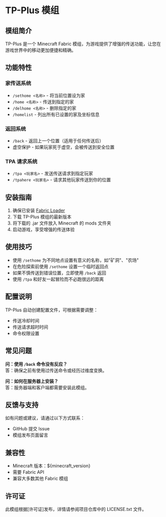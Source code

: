 # TP-Plus 模组

## 模组简介

TP-Plus 是一个 Minecraft Fabric 模组，为游戏提供了增强的传送功能，让您在游戏世界中的移动更加便捷和精确。

## 功能特性

### 家传送系统

- `/sethome <名称>` - 将当前位置设为家
- `/home <名称>` - 传送到指定的家
- `/delhome <名称>` - 删除指定的家
- `/homelist` - 列出所有已设置的家及坐标信息

### 返回系统

- `/back` - 返回上一个位置（适用于任何传送后）
- 虚空保护 - 如果玩家死于虚空，会被传送到安全位置

### TPA 请求系统

- `/tpa <玩家名>` - 发送传送请求到指定玩家
- `/tpahere <玩家名>` - 请求其他玩家传送到你的位置

## 安装指南

1. 确保已安装 [Fabric Loader](https://fabricmc.net/use/)
2. 下载 TP-Plus 模组的最新版本
3. 将下载的 .jar 文件放入 Minecraft 的 mods 文件夹
4. 启动游戏，享受增强的传送体验

## 使用技巧

- 使用 `/sethome` 为不同地点设置有意义的名称，如"矿洞"、"农场"
- 在危险探索前使用 `/sethome` 设置一个临时返回点
- 如果不慎传送到错误位置，立即使用 `/back` 返回
- 使用 `/tpa` 和好友一起冒险而不必跑很远的距离

## 配置说明

TP-Plus 自动创建配置文件，可根据需要调整：

- 传送冷却时间
- 传送请求超时时间
- 命令权限设置

## 常见问题

**问：使用 `/back` 命令没有反应？**  
答：确保之前有使用过传送命令或经历过维度变换。

**问：如何在服务器上安装？**  
答：服务器端和客户端都需要安装此模组。

## 反馈与支持

如有问题或建议，请通过以下方式联系：

- GitHub 提交 Issue
- 模组发布页面留言

## 兼容性

- Minecraft 版本：${minecraft_version}
- 需要 Fabric API
- 兼容大多数其他 Fabric 模组

## 许可证

此模组根据[许可证]发布，详情请参阅项目仓库中的 LICENSE.txt 文件。
